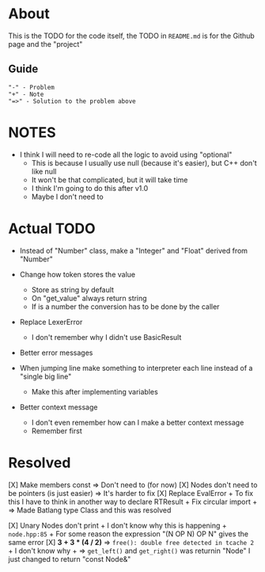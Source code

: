 # About
This is the TODO for the code itself, the TODO in `README.md` is for the Github page and the "project"

## Guide
```
"-" - Problem
"+" - Note
"=>" - Solution to the problem above
```

# NOTES
- I think I will need to re-code all the logic to avoid using "optional"
	+ This is because I usually use null (because it's easier), but C++ don't like null
	+ It won't be that complicated, but it will take time
	+ I think I'm going to do this after v1.0
	+ Maybe I don't need to


# Actual TODO
- Instead of "Number" class, make a "Integer" and "Float" derived from "Number"
- Change how token stores the value
	+ Store as string by default
	+ On "get_value" always return string
	+ If is a number the conversion has to be done by the caller
- Replace LexerError
	+ I don't remember why I didn't use BasicResult

- Better error messages

- When jumping line make something to interpreter each line instead of a "single big line"
	+ Make this after implementing variables

- Better context message
	+ I don't even remember how can I make a better context message
	+ Remember first



# Resolved
<!-- - Add generics to Token = Token<TokenType::INT>(123, pos);
	+ Not necessary yet -->
[X] Make members const
	=> Don't need to (for now)
[X] Nodes don't need to be pointers (is just easier)
	=> It's harder to fix
[X] Replace EvalError
	+ To fix this I have to think in another way to declare RTResult
	+ Fix circular import
	+ => Made Batlang type Class and this was resolved

[X] Unary Nodes don't print
	+ I don't know why this is happening
	+ `node.hpp:85`
	+ For some reason the expression "(N OP N) OP N" gives the same error
[X] **3 + 3 * (4 / 2)** => `free(): double free detected in tcache 2`
	+ I don't know why
	+ => `get_left()` and `get_right()` was returnin "Node" I just changed to return "const Node&"
